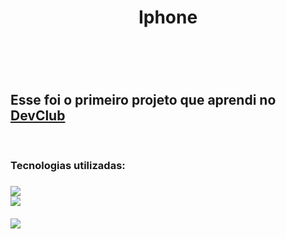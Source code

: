 <h1 align="center">Iphone<h1>
<br>
<h2>Esse foi o primeiro projeto que aprendi no <a href="https://rodolfomori.com.br/devclub">DevClub<a></h2>
<br>
<h3>Tecnologias utilizadas:<h3>
<img src="https://img.shields.io/badge/HTML5-E34F26?style=for-the-badge&logo=html5&logoColor=white">
  <br>
<img src="https://img.shields.io/badge/CSS3-1572B6?style=for-the-badge&logo=css3&logoColor=white">
<br>
<br>
<img src="https://github.com/Brucaraujo777/Projeto1-Iphone/blob/master/img/Captura%20de%20tela%202023-05-08%20180519.png?raw=true">
